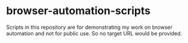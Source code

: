 # browser-automation-scripts
Scripts in this repository are for demonstrating my work on browser automation and not for public use. So no target URL would be provided.
